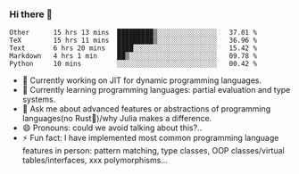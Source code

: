 
### Hi there 👋

<!--START_SECTION:waka-->
```text
Other      15 hrs 13 mins  █████████▒░░░░░░░░░░░░░░░   37.01 % 
TeX        15 hrs 11 mins  █████████▒░░░░░░░░░░░░░░░   36.96 % 
Text       6 hrs 20 mins   ████░░░░░░░░░░░░░░░░░░░░░   15.42 % 
Markdown   4 hrs 1 min     ██▒░░░░░░░░░░░░░░░░░░░░░░   09.78 % 
Python     10 mins         ░░░░░░░░░░░░░░░░░░░░░░░░░   00.42 % 
```
<!--END_SECTION:waka-->

- 🔭 Currently working on JIT for dynamic programming languages.
- 🌱 Currently learning programming languages: partial evaluation and type systems.
- 💬 Ask me about advanced features or abstractions of programming languages(no Rust🤔)/why Julia makes a difference.
- 😄 Pronouns: could we avoid talking about this?..
- ⚡ Fun fact: I have implemented most common programming language features in person: pattern matching, type classes, OOP classes/virtual tables/interfaces, xxx polymorphisms...

<!--
**thautwarm/thautwarm** is a ✨ _special_ ✨ repository because its `README.md` (this file) appears on your GitHub profile.

Here are some ideas to get you started:

- 🔭 I’m currently working on ...
- 🌱 I’m currently learning ...
- 👯 I’m looking to collaborate on ...
- 🤔 I’m looking for help with ...
- 💬 Ask me about ...
- 📫 How to reach me: ...
- 😄 Pronouns: ...
- ⚡ Fun fact: ...
-->
